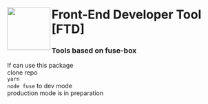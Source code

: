 # <img align="left" width="100" height="100" src="https://raw.githubusercontent.com/DevQuayle/Front-End_Developer_Tools/master/src/assets/img/FDT-logo.png">

# Front-End Developer Tool [FTD]
### Tools based on fuse-box

If can use this package <br>
clone repo <br>
``` yarn ``` <br>
``` node fuse ``` to dev mode <br>
production mode is in preparation
